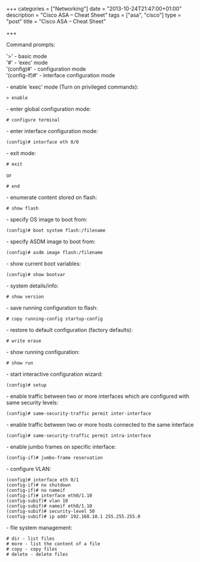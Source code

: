 +++
categories = ["Networking"]
date = "2013-10-24T21:47:00+01:00"
description = "Cisco ASA – Cheat Sheet"
tags = ["asa", "cisco"]
type = "post"
title = "Cisco ASA – Cheat Sheet"

+++

Command prompts:

'>' - basic mode  
'#' - ‘exec’ mode  
'(config)#' - configuration mode  
'(config-if)#' - interface configuration mode

\- enable ‘exec’ mode (Turn on privileged commands):

    > enable

\- enter global configuration mode:

    # configure terminal

\- enter interface configuration mode:

    (config)# interface eth 0/0

\- exit mode:

    # exit

or

    # end

\- enumerate content stored on flash:

    # show flash

\- specify OS image to boot from:

    (config)# boot system flash:/filename

\- specify ASDM image to boot from:

    (config)# asdm image flash:/filename

\- show current boot variables:

    (config)# show bootvar

\- system details/info:

    # show version

\- save running configuration to flash:

    # copy running-config startup-config

\- restore to default configuration (factory defaults):

    # write erase

\- show running configuration:

    # show run

\- start interactive configuration wizard:

    (config)# setup

\- enable traffic between two or more interfaces which are configured with same security levels:

    (config)# same-security-traffic permit inter-interface

\- enable traffic between two or more hosts connected to the same interface

    (config)# same-security-traffic permit intra-interface

\- enable jumbo frames on specific interface:

    (config-if)# jumbo-frame reservation

\- configure VLAN:

```
(config)# interface eth 0/1
(config-if)# no shutdown
(config-if)# no nameif
(config-if)# interface eth0/1.10
(config-subif)# vlan 10
(config-subif)# nameif eth0/1.10
(config-subif)# security-level 50
(config-subif)# ip addr 192.168.10.1 255.255.255.0
```

\- file system management:

```
# dir - list files
# more - list the content of a file
# copy - copy files
# delete - delete files
```
